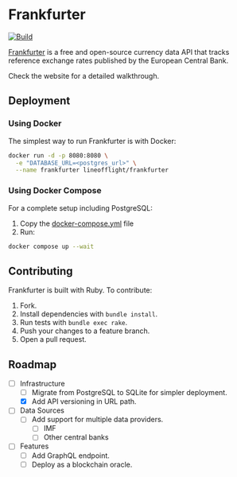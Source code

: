 # Frankfurter

[![Build](https://github.com/lineofflight/frankfurter/workflows/build/badge.svg)](https://github.com/lineofflight/frankfurter/actions)

[Frankfurter](https://frankfurter.dev) is a free and open-source currency data API that tracks reference exchange rates published by the European Central Bank.

Check the website for a detailed walkthrough.

## Deployment

### Using Docker

The simplest way to run Frankfurter is with Docker:

```bash
docker run -d -p 8080:8080 \
  -e "DATABASE_URL=<postgres_url>" \
  --name frankfurter lineofflight/frankfurter
```

### Using Docker Compose

For a complete setup including PostgreSQL:

1. Copy the [docker-compose.yml](./docker-compose.yml) file
2. Run:
```bash
docker compose up --wait
```

## Contributing

Frankfurter is built with Ruby. To contribute:

1. Fork.
2. Install dependencies with `bundle install`.
3. Run tests with `bundle exec rake`.
4. Push your changes to a feature branch.
5. Open a pull request.

## Roadmap

- [ ] Infrastructure
  - [ ] Migrate from PostgreSQL to SQLite for simpler deployment.
  - [x] Add API versioning in URL path.

- [ ] Data Sources
  - [ ] Add support for multiple data providers.
    - [ ] IMF
    - [ ] Other central banks

- [ ] Features
  - [ ] Add GraphQL endpoint.
  - [ ] Deploy as a blockchain oracle.
